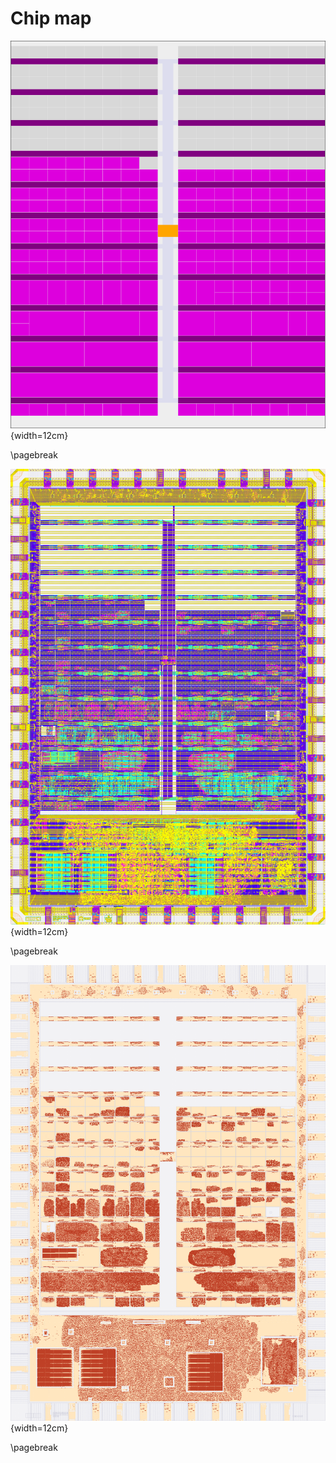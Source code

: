 # Chip map

![Full chip map](images/shuttle_map.svg){width=12cm}

\pagebreak

![GDS render](images/full_gds.png){width=12cm}

\pagebreak

![Logic density (local interconnect layer)](images/logic_density.png){width=12cm}

\pagebreak

